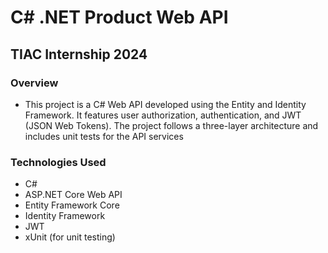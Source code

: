 # C# .NET Product Web API
## TIAC Internship 2024

### Overview
- This project is a C# Web API developed using the Entity and Identity Framework. It features user authorization, authentication, and JWT (JSON Web Tokens). The project follows a three-layer architecture and includes unit tests for the API services

### Technologies Used
- C# 
- ASP.NET Core Web API
- Entity Framework Core
- Identity Framework
- JWT
- xUnit (for unit testing)
